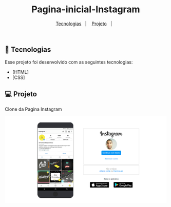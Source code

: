 <h1 align="center">
       Pagina-inicial-Instagram
</h1>

<p align="center">
  <a href="#-tecnologias">Tecnologias</a>&nbsp;&nbsp;&nbsp;|&nbsp;&nbsp;&nbsp;
  <a href="#-projeto">Projeto</a>&nbsp;&nbsp;&nbsp;|&nbsp;&nbsp;&nbsp;

</p>


<br>



## :robot: Tecnologias

Esse projeto foi desenvolvido com as seguintes tecnologias:

- [HTML]
- [CSS]


## 💻 Projeto

Clone da Pagina Instagram

<img alt="Moveit" src="img\instagram.png" />


